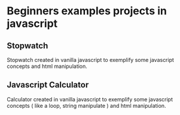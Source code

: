 # Beginners examples projects in javascript

## Stopwatch

Stopwatch created in vanilla javascript to exemplify some javascript concepts and html manipulation.

## Javascript Calculator

Calculator created in vanilla javascript to exemplify some javascript concepts ( like a loop,  string manipulate ) and html manipulation.